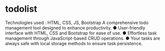 # todolist
Technologies used : HTML, CSS, JS, Bootstrap
A comprehensive todo management tool designed to enhance productivity. 
● User-friendly interface with HTML, CSS and Bootstrap for ease of use. 
● Effortless task management through JavaScript-based CRUD operations. 
● Your tasks are always safe with local storage methods to ensure task persistence. 
